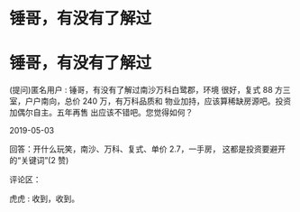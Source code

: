 # 锤哥，有没有了解过

# 锤哥，有没有了解过

(提问)匿名用户 : 锤哥，有没有了解过南沙万科白鹭郡，环境 很好，复式 88 方三室，户户南向，总价 240 万，有万科品质和 物业加持，应该算稀缺房源吧。投资加偶尔自主。五年再售 出应该不错吧。您觉得如何？

2019-05-03

回答：开什么玩笑，南沙、万科、复式、单价 2.7，一手房， 这都是投资要避开的“关键词”(2 赞)

评论区：

虎虎 : 收到，收到。